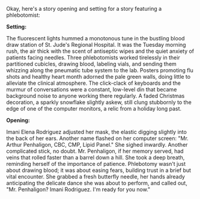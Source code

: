 Okay, here's a story opening and setting for a story featuring a phlebotomist:

**Setting:**

The fluorescent lights hummed a monotonous tune in the bustling blood draw station of St. Jude's Regional Hospital.  It was the Tuesday morning rush, the air thick with the scent of antiseptic wipes and the quiet anxiety of patients facing needles. Three phlebotomists worked tirelessly in their partitioned cubicles, drawing blood, labeling vials, and sending them whizzing along the pneumatic tube system to the lab.  Posters promoting flu shots and healthy heart month adorned the pale green walls, doing little to alleviate the clinical atmosphere. The click-clack of keyboards and the murmur of conversations were a constant, low-level din that became background noise to anyone working there regularly. A faded Christmas decoration, a sparkly snowflake slightly askew, still clung stubbornly to the edge of one of the computer monitors, a relic from a holiday long past.

**Opening:**

Imani Elena Rodriguez adjusted her mask, the elastic digging slightly into the back of her ears. Another name flashed on her computer screen: "Mr. Arthur Penhaligon, CBC, CMP, Lipid Panel." She sighed inwardly. Another complicated stick, no doubt. Mr. Penhaligon, if her memory served, had veins that rolled faster than a barrel down a hill.  She took a deep breath, reminding herself of the importance of patience. Phlebotomy wasn't just about drawing blood; it was about easing fears, building trust in a brief but vital encounter.  She grabbed a fresh butterfly needle, her hands already anticipating the delicate dance she was about to perform, and called out, "Mr. Penhaligon? Imani Rodriguez. I'm ready for you now."
